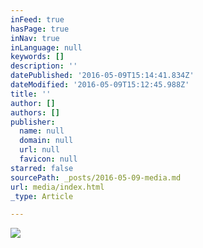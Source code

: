 ```yaml
---
inFeed: true
hasPage: true
inNav: true
inLanguage: null
keywords: []
description: ''
datePublished: '2016-05-09T15:14:41.834Z'
dateModified: '2016-05-09T15:12:45.988Z'
title: ''
author: []
authors: []
publisher:
  name: null
  domain: null
  url: null
  favicon: null
starred: false
sourcePath: _posts/2016-05-09-media.md
url: media/index.html
_type: Article

---
```

![](https://the-grid-user-content.s3-us-west-2.amazonaws.com/d2882a4f-942d-4dff-80b0-51c4d0977b07.jpg)